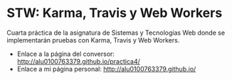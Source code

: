 # STW: Karma, Travis y Web Workers
Cuarta práctica de la asignatura de Sistemas y Tecnologías Web donde se implementarán pruebas con Karma, Travis y Web Workers.

- Enlace a la página del conversor: http://alu0100763379.github.io/practica4/
- Enlace a mi página personal: http://alu0100763379.github.io/
